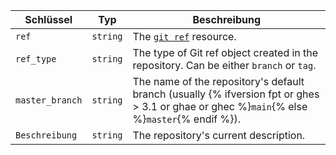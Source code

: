 | Schlüssel       | Typ      | Beschreibung                                                                                                                                |
| --------------- | -------- | ------------------------------------------------------------------------------------------------------------------------------------------- |
| `ref`           | `string` | The [`git ref`](/rest/reference/git#get-a-reference) resource.                                                                              |
| `ref_type`      | `string` | The type of Git ref object created in the repository. Can be either `branch` or `tag`.                                                      |
| `master_branch` | `string` | The name of the repository's default branch (usually {% ifversion fpt or ghes > 3.1 or ghae or ghec %}`main`{% else %}`master`{% endif %}). |
| `Beschreibung`  | `string` | The repository's current description.                                                                                                       |

